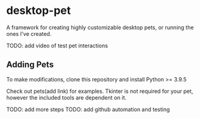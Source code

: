 # desktop-pet
A framework for creating highly customizable desktop pets, or running the ones I've created. 

TODO: add video of test pet interactions

## Adding Pets
To make modifications, clone this repository and install Python >= 3.9.5

Check out pets(add link) for examples. Tkinter is not required for your pet, however the included tools are dependent on it.

TODO: add more steps
TODO: add github automation and testing